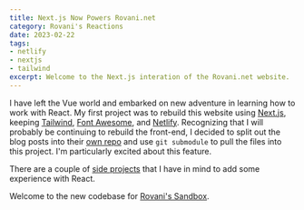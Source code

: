 ```yaml
---
title: Next.js Now Powers Rovani.net
category: Rovani's Reactions
date: 2023-02-22
tags:
- netlify
- nextjs
- tailwind
excerpt: Welcome to the Next.js interation of the Rovani.net website.
---
```


I have left the Vue world and embarked on new adventure in learning how to work with React. My first project was to rebuild this website using [Next.js](https://nextjs.org/), keeping [Tailwind](https://tailwindcss.com), [Font Awesome](https://fontawesome.com/), and [Netlify](https://rovaninet). Recognizing that I will probably be continuing to rebuild the front-end, I decided to split out the blog posts into their [own repo](https://github.com/drovani/rovaninet-posts) and use `git submodule` to pull the files into this project. I'm particularly excited about this feature.

There are a couple of [side projects](/side-projects) that I have in mind to add some experience with React.

Welcome to the new codebase for [Rovani's Sandbox](https://rovani.net).
